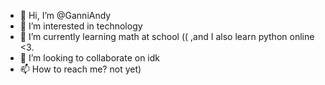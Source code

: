 - 👋 Hi, I’m @GanniAndy
- 👀 I’m interested in technology 
- 🌱 I’m currently learning math at school (( ,and I also learn python online <3.
- 💞️ I’m looking to collaborate on idk
- 📫 How to reach me? not yet)

<!---
GanniAndy/GanniAndy is a ✨ special ✨ repository because its `README.md` (this file) appears on your GitHub profile.
You can click the Preview link to take a look at your changes.
--->
